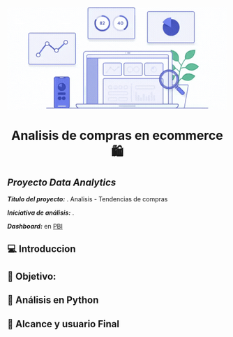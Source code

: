 <p align="center">
    <img src="https://github.com/Patriciol03/Analisis_tendencias_de_compras/blob/main/Imagenes/Dise%C3%B1o%20sin%20t%C3%ADtulo.gif">
</p>




<center>
<h1> Analisis de compras en ecommerce 🛍️ </h1>
</center>

## ***Proyecto Data Analytics***

***Título del proyecto:*** . Analisis - Tendencias de compras

***Iniciativa de análisis:*** .

***Dashboard:*** en [PBI]()
## 💻 Introduccion


## 🎯 Objetivo:


## 📶 Análisis en Python 


## 👥 Alcance y usuario Final


